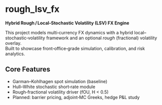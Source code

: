 # rough_lsv_fx

**Hybrid Rough / Local‑Stochastic Volatility (LSV) FX Engine**

This project models multi‑currency FX dynamics with a hybrid local–stochastic‑volatility framework and an optional *rough* (fractional) volatility overlay.  
Built to showcase front‑office‑grade simulation, calibration, and risk analytics.

## Core Features
- Garman–Kohlhagen spot simulation (baseline)
- Hull–White stochastic short‑rate module
- Rough‑fractional volatility driver (fOU, H < 0.5)
- Planned: barrier pricing, adjoint‑MC Greeks, hedge P&L study

